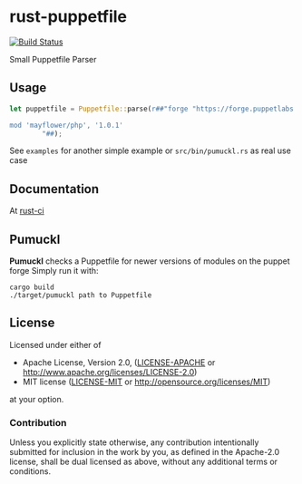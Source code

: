 rust-puppetfile
===============

[![Build Status](https://travis-ci.org/Mayflower/rust-puppetfile.svg?branch=master)](https://travis-ci.org/Mayflower/rust-puppetfile)

Small Puppetfile Parser

## Usage
```rust
let puppetfile = Puppetfile::parse(r##"forge "https://forge.puppetlabs.com"

mod 'mayflower/php', '1.0.1'
        "##);
```

See `examples` for another simple example or `src/bin/pumuckl.rs` as real use case

## Documentation
At [rust-ci](http://www.rust-ci.org/Mayflower/rust-puppetfile/doc/puppetfile/)

## Pumuckl
**Pumuckl** checks a Puppetfile for newer versions of modules on the puppet forge
Simply run it with:
```
cargo build
./target/pumuckl path to Puppetfile
```

## License

Licensed under either of

 * Apache License, Version 2.0, ([LICENSE-APACHE](LICENSE-APACHE) or http://www.apache.org/licenses/LICENSE-2.0)
 * MIT license ([LICENSE-MIT](LICENSE-MIT) or http://opensource.org/licenses/MIT)

at your option.

### Contribution

Unless you explicitly state otherwise, any contribution intentionally
submitted for inclusion in the work by you, as defined in the Apache-2.0
license, shall be dual licensed as above, without any additional terms or
conditions.
